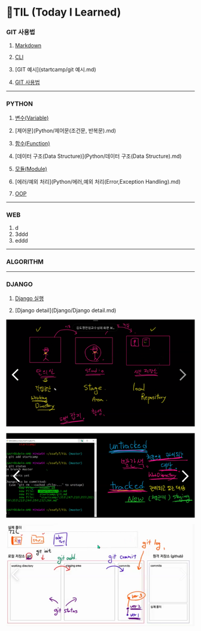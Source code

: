 <h1>🌱TIL (Today I Learned)</h1>

### GIT 사용법

1. [Markdown](startcamp/마크다운md)
2. [CLI](startcamp/CLI.md)

3. [GIT 예시](startcamp/git 예시.md)

4. [GIT 사용법](startcamp/Git.md)

-----

### PYTHON

1. [변수(Variable)](Python/변수(Variable).md)

2. [제어문](Python/제어문(조건문, 반복문).md)
3. [함수(Function)](Python/함수(Function).md)
4. [데이터 구조(Data Structure)](Python/데이터 구조(Data Structure).md)
5. [모듈(Module)](Python/모듈(Module).md)
6. [에러/예외 처리](Python/에러,예외 처리(Error,Exception Handling).md)
7. [OOP](Python/OOP.md)

-----

### WEB

1. d
2. 3ddd
3. eddd

----

### ALGORITHM



---

### DJANGO

1. [Django 실행](Django/Django.md)

2. [Django detail](Django/Django detail.md)



![image-20220113160122362](readme.assets/image-20220113160217951.png)

![image-20220113160135217](readme.assets/image-20220113160135217.png)

![image-20220113160145935](readme.assets/image-20220113160145935.png)


